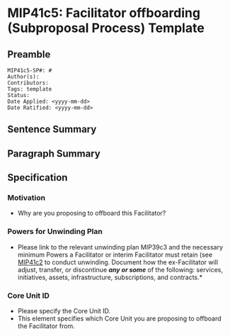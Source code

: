 # MIP41c5: Facilitator offboarding (Subproposal Process) Template

## Preamble

```
MIP41c5-SP#: #
Author(s):
Contributors:
Tags: template
Status:
Date Applied: <yyyy-mm-dd>
Date Ratified: <yyyy-mm-dd>
```

## Sentence Summary

## Paragraph Summary

## Specification

### Motivation

- Why are you proposing to offboard this Facilitator?

### Powers for Unwinding Plan 

- Please link to the relevant unwinding plan MIP39c3 and the necessary minimum Powers a Facilitator or interim Facilitator must retain (see [MIP41c2](https://github.com/makerdao/mips/blob/master/MIP41/MIP41.md) to conduct unwinding.
Document how the ex-Facilitator will adjust, transfer, or discontinue ***any or some*** of the following: services, initiatives, assets, infrastructure, subscriptions, and contracts.*
### Core Unit ID

- Please specify the Core Unit ID.
- This element specifies which Core Unit you are proposing to offboard the Facilitator from.
